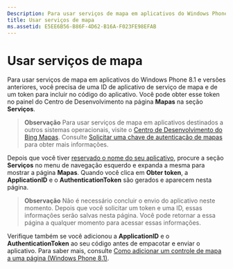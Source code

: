 ```yaml
---
Description: Para usar serviços de mapa em aplicativos do Windows Phone 8.1 e versões anteriores, você precisa de uma ID de aplicativo de serviço de mapa e de um token para incluir no código do aplicativo. Você pode obter esse token no painel do Centro de Desenvolvimento na página Mapas na seção Serviços.
title: Usar serviços de mapa
ms.assetid: E5EE6B56-B86F-4D62-B16A-F023FE98EFAB
---
```


# Usar serviços de mapa


Para usar serviços de mapa em aplicativos do Windows Phone 8.1 e versões anteriores, você precisa de uma ID de aplicativo de serviço de mapa e de um token para incluir no código do aplicativo. Você pode obter esse token no painel do Centro de Desenvolvimento na página **Mapas** na seção **Serviços**.

> **Observação**  Para usar serviços de mapa em aplicativos destinados a outros sistemas operacionais, visite o [Centro de Desenvolvimento do Bing Mapas](http://go.microsoft.com/fwlink/p/?LinkId=614880). Consulte [Solicitar uma chave de autenticação de mapas](https://msdn.microsoft.com/library/windows/apps/mt219694) para obter mais informações.

Depois que você tiver [reservado o nome do seu aplicativo](create-your-app-by-reserving-a-name.md), procure a seção **Serviços** no menu de navegação esquerdo e expanda a mesma para mostrar a página **Mapas**. Quando você clica em **Obter token**, a **ApplicationID** e o **AuthenticationToken** são gerados e aparecem nesta página.

> **Observação** Não é necessário concluir o envio do aplicativo neste momento. Depois que você solicitar um token e uma ID, essas informações serão salvas nesta página. Você pode retornar a essa página a qualquer momento para acessar essas informações.

Verifique também se você adicionou a **ApplicationID** e o **AuthenticationToken** ao seu código antes de empacotar e enviar o aplicativo. Para saber mais, consulte [Como adicionar um controle de mapa a uma página (Windows Phone 8.1)](http://go.microsoft.com/fwlink/p/?LinkId=614882).

 

 






<!--HONumber=Mar16_HO1-->



